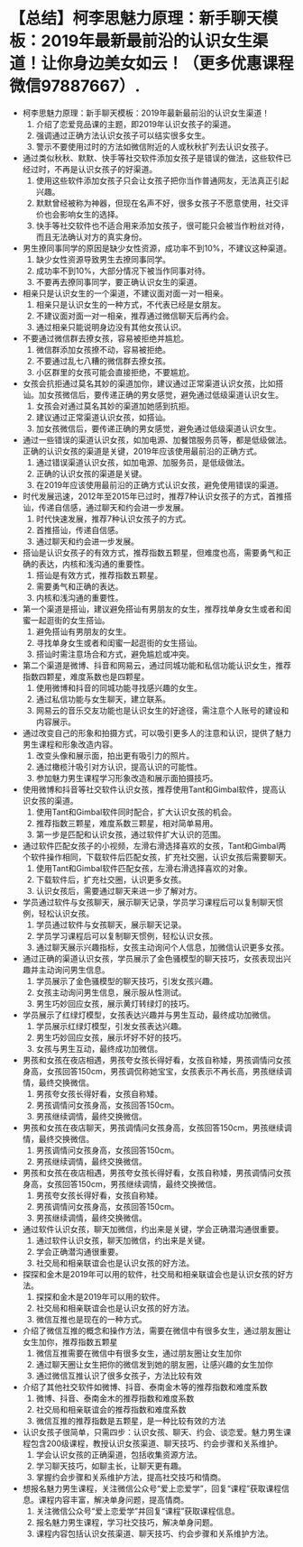 # 【总结】柯李思魅力原理：新手聊天模板：2019年最新最前沿的认识女生渠道！让你身边美女如云！（更多优惠课程微信97887667）.

-   柯李思魅力原理：新手聊天模板：2019年最新最前沿的认识女生渠道！
    1.  介绍了恋爱竞品课的主题，即2019年认识女孩子的渠道。
    2.  强调通过正确方法认识女孩子可以结实很多女生。
    3.  警示不要使用过时的方法如微信附近的人或秋秋扩列去认识女孩子。
-   通过类似秋秋、默默、快手等社交软件添加女孩子是错误的做法，这些软件已经过时，不再是认识女孩子的好渠道。
    1.  使用这些软件添加女孩子只会让女孩子把你当作普通网友，无法真正引起兴趣。
    2.  默默曾经被称为神器，但现在名声不好，很多女孩子不愿意使用，社交评价也会影响女生的选择。
    3.  快手等社交软件也不适合用来添加女孩子，很可能只会被当作粉丝对待，而且无法确认对方的真实身份。
-   男生撩同事同学的原因是缺少女性资源，成功率不到10%，不建议这种渠道。
    1.  缺少女性资源导致男生去撩同事同学。
    2.  成功率不到10%，大部分情况下被当作同事对待。
    3.  不要再去撩同事同学，要正确认识女生的渠道。
-   相亲只是认识女生的一个渠道，不建议面对面一对一相亲。
    1.  相亲只是认识女生的一种方式，不代表已经是女朋友。
    2.  不建议面对面一对一相亲，推荐通过微信聊天后再约会。
    3.  通过相亲只能说明身边没有其他女孩认识。
-   不要通过微信群去撩女孩，容易被拒绝并尴尬。
    1.  微信群添加女孩撩不动，容易被拒绝。
    2.  不要通过乱七八糟的微信群去撩女孩。
    3.  小区群里的女孩可能会直接拒绝，不要尴尬。
-   女孩会抗拒通过莫名其妙的渠道加你，建议通过正常渠道认识女孩，比如搭讪。加女孩微信后，要传递正确的男女感觉，避免通过低级渠道认识女生。
    1.  女孩会对通过莫名其妙的渠道加她感到抗拒。
    2.  建议通过正常渠道认识女孩，如搭讪。
    3.  加女孩微信后，要传递正确的男女感觉，避免通过低级渠道认识女生。
-   通过一些错误的渠道认识女孩，如加电源、加餐馆服务员等，都是低级做法。正确的认识女孩的渠道是关键，2019年应该使用最前沿的正确方式。
    1.  通过错误渠道认识女孩，如加电源、加服务员，是低级做法。
    2.  正确的认识女孩的渠道是关键。
    3.  在2019年应该使用最前沿的正确方式认识女孩，避免使用错误的渠道。
-   时代发展迅速，2012年至2015年已过时，推荐7种认识女孩子的方式，首推搭讪，传递自信感，通过聊天和约会进一步发展。
    1.  时代快速发展，推荐7种认识女孩子的方式。
    2.  首推搭讪，传递自信感。
    3.  通过聊天和约会进一步发展。
-   搭讪是认识女孩子的有效方式，推荐指数五颗星，但难度也高，需要勇气和正确的表达，内核和浅沟通的重要性。
    1.  搭讪是有效方式，推荐指数五颗星。
    2.  需要勇气和正确的表达。
    3.  内核和浅沟通的重要性。
-   第一个渠道是搭讪，建议避免搭讪有男朋友的女生，推荐找单身女生或者和闺蜜一起逛街的女生搭讪。
    1.  避免搭讪有男朋友的女生。
    2.  寻找单身女生或者和闺蜜一起逛街的女生搭讪。
    3.  搭讪时需注意场合和方式，避免尴尬或冲突。
-   第二个渠道是微博、抖音和网易云，通过同城功能和私信功能认识女生，推荐指数四颗星，难度系数也是四颗星。
    1.  使用微博和抖音的同城功能寻找感兴趣的女生。
    2.  通过私信功能与女生聊天，建立联系。
    3.  网易云的音乐交友功能也是认识女生的好途径，需注意个人账号的建设和内容展示。
-   通过改变自己的形象和拍摄方式，可以吸引更多人的注意和认识，提供了魅力男生课程和形象改造内容。
    1.  改变头像和展示面，拍出更有吸引力的照片。
    2.  通过橄榄汁吸引对方认识，提高认识的可能性。
    3.  参加魅力男生课程学习形象改造和展示面拍摄技巧。
-   使用微博和抖音等社交软件认识女孩，推荐使用Tant和Gimbal软件，提高认识女孩的渠道。
    1.  使用Tant和Gimbal软件同时配合，扩大认识女孩的机会。
    2.  推荐指数三颗星，难度系数三颗星，相对简单易用。
    3.  第一步是匹配和认识女孩，通过软件扩大认识的范围。
-   通过软件匹配女孩子的小视频，左滑右滑选择喜欢的女孩，Tant和Gimbal两个软件操作相同，下载软件后匹配女孩，扩充社交圈，认识女孩后需要聊天。
    1.  使用Tant和Gimbal软件匹配女孩，左滑右滑选择喜欢的对象。
    2.  下载软件后，扩充社交圈，认识更多女孩。
    3.  认识女孩后，需要通过聊天来进一步了解对方。
-   学员通过软件与女孩聊天，展示聊天记录，学员学习课程后可以复制聊天惯例，轻松认识女孩。
    1.  学员通过软件与女孩聊天，展示聊天记录。
    2.  学员学习课程后可以复制聊天惯例，轻松认识女孩。
    3.  通过聊天展示兴趣指标，女孩主动询问个人信息，加微信认识更多女孩。
-   通过正确的渠道认识女孩，学员展示了金色骚模型的聊天技巧，女孩表现出兴趣并主动询问男生信息。
    1.  学员展示了金色骚模型的聊天技巧，引发女孩兴趣。
    2.  女孩主动询问男生信息，展示服从性测试。
    3.  男生巧妙回应女孩，展示黄灯转绿灯的技巧。
-   学员展示了红绿灯模型，女孩表达兴趣并与男生互动，最终成功加微信。
    1.  学员展示红绿灯模型，引发女孩表达兴趣。
    2.  男生巧妙回应女孩，展示坏好不好的技巧。
    3.  女孩与男生互动，最终成功加微信。
-   男孩和女孩在夜店相遇，男孩夸女孩长得好看，女孩自称矮，男孩调情问女孩身高，女孩回答150cm，男孩调侃称她宝宝，女孩表示不再长高，男孩继续调情，最终交换微信。
    1.  男孩夸女孩长得好看，女孩自称矮。
    2.  男孩调情问女孩身高，女孩回答150cm。
    3.  男孩继续调情，最终交换微信。
-   男孩和女孩在夜店聊天，男孩调情问女孩身高，女孩回答150cm，男孩继续调情，最终交换微信。
    1.  男孩调情问女孩身高，女孩回答150cm。
    2.  男孩继续调情，最终交换微信。
-   男孩和女孩在夜店相遇，男孩夸女孩长得好看，女孩自称矮，男孩调情问女孩身高，女孩回答150cm，男孩继续调情，最终交换微信。
    1.  男孩夸女孩长得好看，女孩自称矮。
    2.  男孩调情问女孩身高，女孩回答150cm。
    3.  男孩继续调情，最终交换微信。
-   通过软件认识女孩，聊天加微信，约出来是关键，学会正确潜沟通很重要。
    1.  通过软件认识女孩，聊天加微信，约出来是关键。
    2.  学会正确潜沟通很重要。
    3.  社交局和相亲联谊会也是认识女孩的好方法。
-   探探和金木是2019年可以用的软件，社交局和相亲联谊会也是认识女孩的好方法。
    1.  探探和金木是2019年可以用的软件。
    2.  社交局和相亲联谊会也是认识女孩的好方法。
    3.  微信互推也是现在的一种方式。
-   介绍了微信互推的概念和操作方法，需要在微信中有很多女生，通过朋友圈让女生加你，推荐指数五颗星
    1.  微信互推需要在微信中有很多女生，通过朋友圈让女生加你
    2.  通过聊天圈让女生把你的微信发到她的朋友圈，让感兴趣的女生加你
    3.  通过微信互推认识了很多女孩子，方法比较有效
-   介绍了其他社交软件如微博、抖音、泰南金木等的推荐指数和难度系数
    1.  微博、抖音、泰南金木的推荐指数和难度系数
    2.  社交局和相亲联谊会的推荐指数和难度系数
    3.  微信互推的推荐指数是五颗星，是一种比较有效的方法
-   认识女孩子很简单，只需四步：认识女孩、聊天、约会、谈恋爱。魅力男生课程包含200级课程，教授认识女孩渠道、聊天技巧、约会步骤和关系维护。
    1.  学会认识女孩的正确渠道，包括收集资源方法。
    2.  学习聊天技巧，如聊主长，让聊天更有趣。
    3.  掌握约会步骤和关系维护方法，提高社交技巧和情商。
-   想报名魅力男生课程，关注微信公众号“爱上恋爱学”，回复“课程”获取课程信息。课程内容丰富，解决单身问题，提高情商。
    1.  关注微信公众号“爱上恋爱学”并回复“课程”获取课程信息。
    2.  报名魅力男生课程，学习社交技巧，解决单身问题。
    3.  课程内容包括认识女孩渠道、聊天技巧、约会步骤和关系维护方法。